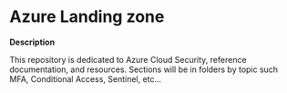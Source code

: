# Azure Landing zone

**Description**

This repository is dedicated to Azure Cloud Security, reference documentation, and resources. Sections will be in folders by topic such MFA, Conditional Access, Sentinel, etc...
